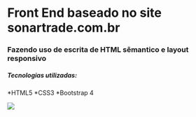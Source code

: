 # Front End baseado no site sonartrade.com.br

### Fazendo uso de escrita de HTML sêmantico e layout responsivo

##### Tecnologias utilizadas:

*HTML5
*CSS3
*Bootstrap 4

![]('/assets/Screen.jpeg')
